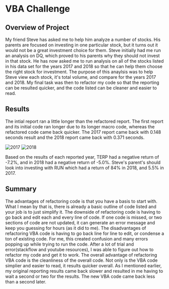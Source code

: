 # VBA Challenge

## Overview of Project
My friend Steve has asked me to help him analyze a number of stocks. 
His parents are focused on investing in one particular stock, but it turns out it would not be a great investment choice for them.
Steve initially had me run an analysis on DQ, which proved to his parents why they should not invest in that stock.
He has now asked me to run analysis on all of the stocks listed in his data set for the years 2017 and 2018 so that he can help them choose the right stock for investment.
The purpose of this anaylsis was to help Steve view each stock, it's total volume, and compare for the years 2017 and 2018. 
My final task was then to refactor my code so that the reporting can be resulted quicker, and the code listed can be cleaner and easier to read.

## Results
The intial report ran a little longer than the refactored report.
The first report and its initial code ran longer due to its longer macro code, whereas the refactored code came back quicker.
The 2017 report came back with 0.148 seconds result and the 2018 report came back with 0.371 seconds.

![2017](https://user-images.githubusercontent.com/104965708/174199456-14151533-dd06-4848-8380-2246c5f58ea0.png)
![2018](https://user-images.githubusercontent.com/104965708/174199466-35b7668f-a80c-4449-a36b-8df05ecb8ead.png)

Based on the results of each reported year, TERP had a negative return of -7.2%, and in 2018 had a negative return of -5.0%.
Steve's parent's should look into investing with RUN which had a return of 84% in 2018, and 5.5% in 2017.

## Summary
The advantages of refactoring code is that you have a basis to start with.
What I mean by that is, there is already a basic outline of code listed and your job is to just simplify it.
The downside of refactoring code is having to go back and edit each and every line of code.
If one code is missed, or two sections of code are not updated, it can generate an error message and keep you guessing for hours (as it did to me).
The disadvantages of refactoring VBA code is having to go back line for line to edit, or condense a ton of existing code.
For me, this created confusion and many errors popping up while trying to run the code.
After a lot of trial and error(stackflow and youtube resources), I was able to figure out how to refactor my code and get it to work.
The overall advantage of refactoring VBA code is the cleanliness of the overall code.
Not only is the VBA code simplier and easier to read, it results quicker overall.
As I mentioned earlier, my original reporting results came back slower and resulted in me having to wait a second or two for the results.
The new VBA code came back less than a second later.
